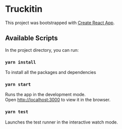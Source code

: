 # Truckitin

This project was bootstrapped with [Create React App](https://github.com/facebook/create-react-app).

## Available Scripts

In the project directory, you can run:

### `yarn install`

To install all the packages and dependencies

### `yarn start`

Runs the app in the development mode.\
Open [http://localhost:3000](http://localhost:3000) to view it in the browser.

### `yarn test`

Launches the test runner in the interactive watch mode.
